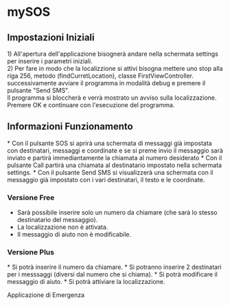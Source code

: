 mySOS
=====
<h2> Impostazioni Iniziali </h2>
1) All'apertura dell'applicazione bisognerà andare nella schermata settings per inserire i parametri iniziali.<br>
2) Per fare in modo che la localizzione si attivi bisogna mettere uno stop alla riga 256, metodo (findCurretLocation), classe FirstViewController.<br>
successivamente avviare il programma in modalità debug e premere il pulsante "Send SMS". <br>
Il programma si bloccherà e verrà mostrato un avviso sulla localizzazione. <br>
Premere OK e continuare con l'esecuzione del programma. <br>

<h2> Informazioni Funzionamento </h2>
* Con il pulsante SOS si aprirà una schermata di messaggi già impostata con destinatari, messaggi e coordinate e se si preme invio il messaggio sarà inviato e partirà immediantamente la chiamata al numero desiderato
* Con il pulsante Call partirà una chiamata al destinatario impostato nella schermata settings.
* Con il pulsante Send SMS si visualizzerà una schermata con il messaggio già impostato con i vari destinatari, il testo e le coordinate.

<h3> Versione Free </h3>

* Sarà possibile inserire solo un numero da chiamare (che sarà lo stesso destinatario del messaggio).
* La localizzazione non è attivata.
* Il messaggio di aiuto non è modificabile.

<h3> Versione Plus </h3>
* Si potrà inserire il numero da chiamare.
* Si potranno inserire 2 destinatari per i messsaggi (diversi dal numero che si chiama).
* Si potrà modificare il messaggio di aiuto.
* Si potrà attiviare la localizzazione.


Applicazione di Emergenza

